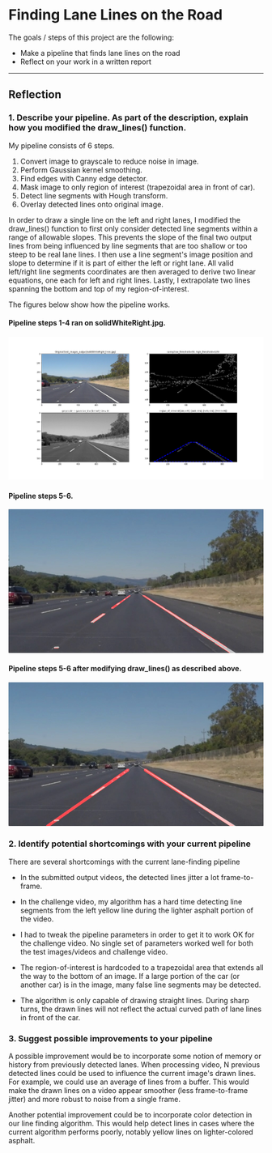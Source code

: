 # **Finding Lane Lines on the Road** 

The goals / steps of this project are the following:
* Make a pipeline that finds lane lines on the road
* Reflect on your work in a written report


[//]: # (Image References)

[image1]: ./test_images_output/solidWhiteRight_alg.png "Alg"
[image2]: ./test_images_output/solidWhiteRight_lines.jpg "Lanes"
[image3]: ./test_images_output/solidWhiteRight_lines_V2.jpg "Lanes_V2"

---

## Reflection

### 1. Describe your pipeline. As part of the description, explain how you modified the draw_lines() function.

My pipeline consists of 6 steps. 

1. Convert image to grayscale to reduce noise in image.
2. Perform Gaussian kernel smoothing.
3. Find edges with Canny edge detector.
4. Mask image to only region of interest (trapezoidal area in front of car).
5. Detect line segments with Hough transform.
6. Overlay detected lines onto original image.

In order to draw a single line on the left and right lanes, I modified the draw_lines() function to first only consider detected line segments within a range of allowable slopes.  This prevents the slope of the final two output lines from being influenced by line segments that are too shallow or too steep to be real lane lines.  I then use a line segment's image position and slope to determine if it is part of either the left or right lane.  All valid left/right line segments coordinates are then averaged to derive two linear equations, one each for left and right lines.  Lastly, I extrapolate two lines spanning the bottom and top of my region-of-interest.

The figures below show how the pipeline works.

#### Pipeline steps 1-4 ran on solidWhiteRight.jpg.
![alt text][image1]

#### Pipeline steps 5-6.
![alt text][image2]

#### Pipeline steps 5-6 after modifying draw_lines() as described above.
![alt text][image3]

### 2. Identify potential shortcomings with your current pipeline

There are several shortcomings with the current lane-finding pipeline

- In the submitted output videos, the detected lines jitter a lot frame-to-frame.

- In the challenge video, my algorithm has a hard time detecting line segments from the left yellow line during the lighter asphalt portion of the video.

- I had to tweak the pipeline parameters in order to get it to work OK for the challenge video.  No single set of parameters  worked well for both the test images/videos and challenge video.

- The region-of-interest is hardcoded to a trapezoidal area that extends all the way to the bottom of an image.  If a large portion of the car (or another car) is in the image, many false line segments may be detected.

- The algorithm is only capable of drawing straight lines.  During sharp turns, the drawn lines will not reflect the actual curved path of lane lines in front of the car. 

### 3. Suggest possible improvements to your pipeline

A possible improvement would be to incorporate some notion of memory or history from previously detected lanes.  When processing video, N previous detected lines could be used to influence the current image's drawn lines.  For example, we could use an average of lines from a buffer.  This would make the drawn lines on a video appear smoother (less frame-to-frame jitter) and more robust to noise from a single frame.

Another potential improvement could be to incorporate color detection in our line finding algorithm.  This would help detect lines in cases where the current algorithm performs poorly, notably yellow lines on lighter-colored asphalt.
